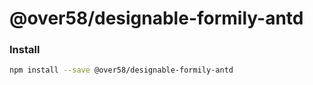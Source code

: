 # @over58/designable-formily-antd

### Install

```bash
npm install --save @over58/designable-formily-antd
```
